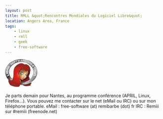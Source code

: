 ```yaml
---
layout: post
title: RMLL &quot;Rencontres Mondiales du Logiciel Libre&quot;
location: Angers Area, France
tags:
    - linux
    - rmll
    - geek
    - free-software
---
```


![RMLL 2009](/assets/images/blog/Logos/RMLL2009.jpg)<br />
<br />
Je parts demain pour Nantes, au programme conférence (APRIL, Linux, Firefox...).
Vous pouvez me contacter sur le net (eMail ou IRC) ou sur mon téléphone portable.
eMail : free-software (at) remibarbe (dot) fr
IRC : Remiii sur #remiii (freenode.net)
